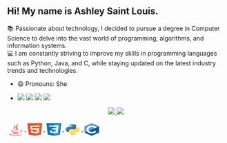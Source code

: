 ## Hi! My name is Ashley Saint Louis.

📚 Passionate about technology, I decided to pursue a degree in Computer Science to delve into the vast world of programming, algorithms, and information systems.                                                                                                                              
💻 I am constantly striving to improve my skills in programming languages such as Python, Java, and C, while staying updated on the latest industry trends and technologies.

- 😄 Pronouns: She

- <div>
   <a href="https://youtu.be/SyansEnfomatik" target="_blank"><img src="https://img.shields.io/badge/YouTube-FF0000?style=for-the-badge&logo=youtube&logoColor=white" target="_blank"></a>
  <a href="https://www.instagram.com/ashleysaintloui/" target="_blank"><img src="https://img.shields.io/badge/-Instagram-%23E4405F?style=for-the-badge&logo=instagram&logoColor=white" target="_blank"></a>
  <a href = "mailto:contatosyansenfomatik23@gmail.com"><img src="https://img.shields.io/badge/-Gmail-%23333?style=for-the-badge&logo=gmail&logoColor=white" target="_blank"></a>
  <a href="https://www.linkedin.com/in/ashley-saint-louis-5a8001264" target="_blank"><img src="https://img.shields.io/badge/-LinkedIn-%230077B5?style=for-the-badge&logo=linkedin&logoColor=white" target="_blank"></a> 
  

  </div>


<div align="center">
  <a href="https://github.com/ashleysaintlouis">
  <img height="180em" src="https://github-readme-stats-git-masterrstaa-rickstaa.vercel.app/api?username=ashleysaintlouis&show_icons=true&theme=dracula&include_all_commits=true&count_private=True"/>
  <img height="180em" src="https://github-readme-stats-git-masterrstaa-rickstaa.vercel.app/api/top-langs/?username=ashleysaintlouis&layout=compact&langs_count=7&theme=dracula"/>
</div>

<div style="display: inline_block"><br>
  <img align="center" alt="Rafa-Js" height="30" width="40" src="https://raw.githubusercontent.com/devicons/devicon/master/icons/java/java-plain.svg">
  <img align="center" alt="Rafa-HTML" height="30" width="40" src="https://raw.githubusercontent.com/devicons/devicon/master/icons/html5/html5-original.svg">
  <img align="center" alt="Rafa-CSS" height="30" width="40" src="https://raw.githubusercontent.com/devicons/devicon/master/icons/css3/css3-original.svg">
  <img align="center" alt="Rafa-Python" height="30" width="40" src="https://raw.githubusercontent.com/devicons/devicon/master/icons/python/python-original.svg">
  <img align="center" alt="Rafa-C" height="30" width="40" src="https://raw.githubusercontent.com/devicons/devicon/master/icons/c/c-original.svg"> 
  
</div>
